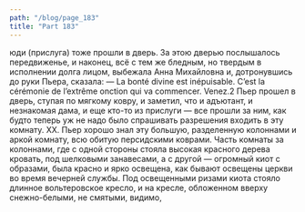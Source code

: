 ```yaml
---
path: "/blog/page_183"
title: "Part 183"
---
```


юди (прислуга) тоже прошли в дверь. За этою дверью послышалось передвиженье, и наконец, всё с тем же бледным, но твердым в исполнении долга лицом, выбежала Анна Михайловна и, дотронувшись до руки Пьера, сказала:
— La bonté divine est inépuisable. C’est la cérémonie de l’extrême onction qui va commencer. Venez.2
Пьер прошел в дверь, ступая по мягкому ковру, и заметил, что и адъютант, и незнакомая дама, и еще кто-то из прислуги — все прошли за ним, как будто теперь уж не надо было спрашивать разрешения входить в эту комнату.
XX.
Пьер хорошо знал эту большую, разделенную колоннами и аркой комнату, всю обитую персидскими коврами. Часть комнаты за колоннами, где с одной стороны стояла высокая красного дерева кровать, под шелковыми занавесами, а с другой — огромный киот с образами, была красно и ярко освещена, как бывают освещены церкви во время вечерней службы. Под освещенными ризами киота стояло длинное вольтеровское кресло, и на кресле, обложенном вверху снежно-белыми, не смятыми, видимо,

